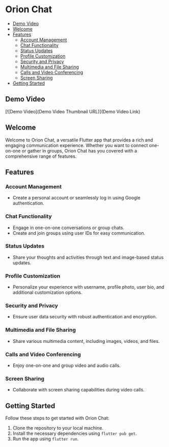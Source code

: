 # Orion Chat

- [Demo Video](#demo-video)
- [Welcome](#welcome)
- [Features](#features)
  - [Account Management](#account-management)
  - [Chat Functionality](#chat-functionality)
  - [Status Updates](#status-updates)
  - [Profile Customization](#profile-customization)
  - [Security and Privacy](#security-and-privacy)
  - [Multimedia and File Sharing](#multimedia-and-file-sharing)
  - [Calls and Video Conferencing](#calls-and-video-conferencing)
  - [Screen Sharing](#screen-sharing)
- [Getting Started](#getting-started)


## Demo Video
[![Demo Video](Demo Video Thumbnail URL)](Demo Video Link)

## Welcome
Welcome to Orion Chat, a versatile Flutter app that provides a rich and engaging communication experience. Whether you want to connect one-on-one or gather in groups, Orion Chat has you covered with a comprehensive range of features.

## Features

### Account Management
- Create a personal account or seamlessly log in using Google authentication.

### Chat Functionality
- Engage in one-on-one conversations or group chats.
- Create and join groups using user IDs for easy communication.

### Status Updates
- Share your thoughts and activities through text and image-based status updates.

### Profile Customization
- Personalize your experience with username, profile photo, user bio, and additional customization options.

### Security and Privacy
- Ensure user data security with robust authentication and encryption.

### Multimedia and File Sharing
- Share various multimedia content, including images, videos, and files.

### Calls and Video Conferencing
- Enjoy one-on-one and group video and audio calls.

### Screen Sharing
- Collaborate with screen sharing capabilities during video calls.

## Getting Started

Follow these steps to get started with Orion Chat:

1. Clone the repository to your local machine.
2. Install the necessary dependencies using `flutter pub get`.
3. Run the app using `flutter run`.
